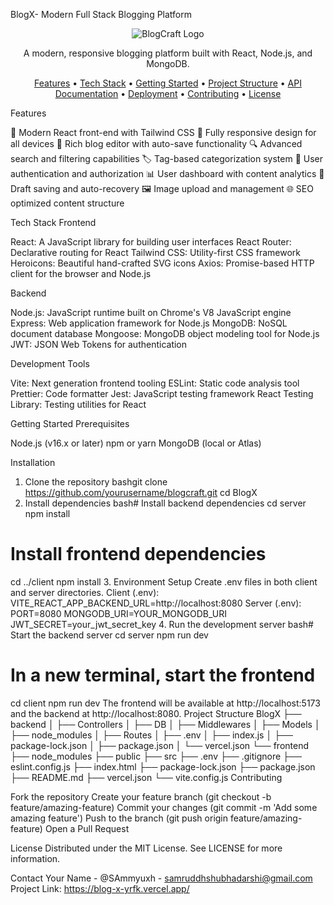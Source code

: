 BlogX- Modern Full Stack Blogging Platform
<p align="center">
  <img src="/api/placeholder/300/150" alt="BlogCraft Logo" />
</p>
<p align="center">
  A modern, responsive blogging platform built with React, Node.js, and MongoDB.
</p>
<p align="center">
  <a href="#features">Features</a> •
  <a href="#tech-stack">Tech Stack</a> •
  <a href="#getting-started">Getting Started</a> •
  <a href="#project-structure">Project Structure</a> •
  <a href="#api-documentation">API Documentation</a> •
  <a href="#deployment">Deployment</a> •
  <a href="#contributing">Contributing</a> •
  <a href="#license">License</a>
</p>
Features

🚀 Modern React front-end with Tailwind CSS
📱 Fully responsive design for all devices
📝 Rich blog editor with auto-save functionality
🔍 Advanced search and filtering capabilities
🏷️ Tag-based categorization system
👤 User authentication and authorization
📊 User dashboard with content analytics
💾 Draft saving and auto-recovery
🖼️ Image upload and management
🌐 SEO optimized content structure

Tech Stack
Frontend

React: A JavaScript library for building user interfaces
React Router: Declarative routing for React
Tailwind CSS: Utility-first CSS framework
Heroicons: Beautiful hand-crafted SVG icons
Axios: Promise-based HTTP client for the browser and Node.js

Backend

Node.js: JavaScript runtime built on Chrome's V8 JavaScript engine
Express: Web application framework for Node.js
MongoDB: NoSQL document database
Mongoose: MongoDB object modeling tool for Node.js
JWT: JSON Web Tokens for authentication

Development Tools

Vite: Next generation frontend tooling
ESLint: Static code analysis tool
Prettier: Code formatter
Jest: JavaScript testing framework
React Testing Library: Testing utilities for React

Getting Started
Prerequisites

Node.js (v16.x or later)
npm or yarn
MongoDB (local or Atlas)

Installation
1. Clone the repository
bashgit clone https://github.com/yourusername/blogcraft.git
cd BlogX
2. Install dependencies
bash# Install backend dependencies
cd server
npm install

# Install frontend dependencies
cd ../client
npm install
3. Environment Setup
Create .env files in both client and server directories.
Client (.env):
VITE_REACT_APP_BACKEND_URL=http://localhost:8080
Server (.env):
PORT=8080
MONGODB_URI=YOUR_MONGODB_URI
JWT_SECRET=your_jwt_secret_key
4. Run the development server
bash# Start the backend server
cd server
npm run dev

# In a new terminal, start the frontend
cd client
npm run dev
The frontend will be available at http://localhost:5173 and the backend at http://localhost:8080.
Project Structure
 BlogX
    ├── backend
    │   ├── Controllers
    │   ├── DB
    │   ├── Middlewares
    │   ├── Models
    │   ├── node_modules
    │   ├── Routes
    │   ├── .env
    │   ├── index.js
    │   ├── package-lock.json
    │   ├── package.json
    │   └── vercel.json
    └── frontend
        ├── node_modules
        ├── public
        ├── src
        ├── .env
        ├── .gitignore
        ├── eslint.config.js
        ├── index.html
        ├── package-lock.json
        ├── package.json
        ├── README.md
        ├── vercel.json
        └── vite.config.js
Contributing

Fork the repository
Create your feature branch (git checkout -b feature/amazing-feature)
Commit your changes (git commit -m 'Add some amazing feature')
Push to the branch (git push origin feature/amazing-feature)
Open a Pull Request

License
Distributed under the MIT License. See LICENSE for more information.

Contact
Your Name - @SAmmyuxh - samruddhshubhadarshi@gmail.com
Project Link: https://blog-x-yrfk.vercel.app/
